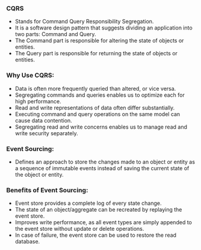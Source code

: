 ### CQRS
- Stands for Command Query Responsibility Segregation.
- It is a software design pattern that suggests dividing an application into two parts: Command and Query.
- The Command part is responsible for altering the state of objects or entities.
- The Query part is responsible for returning the state of objects or entities.

### Why Use CQRS:
- Data is often more frequently queried than altered, or vice versa.
- Segregating commands and queries enables us to optimize each for high performance.
- Read and write representations of data often differ substantially.
- Executing command and query operations on the same model can cause data contention.
- Segregating read and write concerns enables us to manage read and write security separately.

### Event Sourcing:
- Defines an approach to store the changes made to an object or entity as a sequence of immutable events instead of saving the current state of the object or entity.

### Benefits of Event Sourcing:
- Event store provides a complete log of every state change.
- The state of an object/aggregate can be recreated by replaying the event store.
- Improves write performance, as all event types are simply appended to the event store without update or delete operations.
- In case of failure, the event store can be used to restore the read database.
